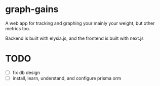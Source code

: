 # graph-gains
A web app for tracking and graphing your mainly your weight, but other metrics too.

Backend is built with elysia.js, and the frontend is built with next.js

# TODO
- [ ] fix db design
- [ ] install, learn, understand, and configure prisma orm
